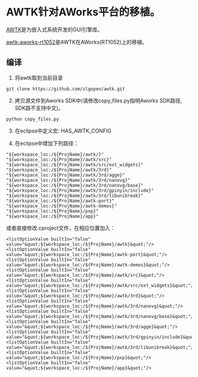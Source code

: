 # AWTK针对AWorks平台的移植。

[AWTK](https://github.com/zlgopen/awtk)是为嵌入式系统开发的GUI引擎库。

[awtk-aworks-rt1052](https://github.com/zlgopen/awtk-aworks-rt1052)是AWTK在AWorks(RT1052)上的移植。

## 编译

1. 将awtk取到当前目录

```
git clone https://github.com/zlgopen/awtk.git
```

2. 拷贝源文件到Aworks SDK中(请修改copy\_files.py指明Aworks SDK路径, SDK路不支持中文)。

```
python copy_files.py
```

3. 在eclipse中定义宏: HAS\_AWTK\_CONFIG

4. 在eclipse中增加下列路径：

```
"${workspace_loc:/${ProjName}/awtk/}"
"${workspace_loc:/${ProjName}/awtk/src}"
"${workspace_loc:/${ProjName}/awtk/src/ext_widgets}"
"${workspace_loc:/${ProjName}/awtk/3rd}"
"${workspace_loc:/${ProjName}/awtk/3rd/agge}"
"${workspace_loc:/${ProjName}/awtk/3rd/nanovg}"
"${workspace_loc:/${ProjName}/awtk/3rd/nanovg/base}"
"${workspace_loc:/${ProjName}/awtk/3rd/gpinyin/include}"
"${workspace_loc:/${ProjName}/awtk/3rd/libunibreak}"
"${workspace_loc:/${ProjName}/awtk-port}"
"${workspace_loc:/${ProjName}/awtk-demos}"
"${workspace_loc:/${ProjName}/pxp}"
"${workspace_loc:/${ProjName}/app}"
```

或者直接修改.cproject文件，在相应位置加入：

```
<listOptionValue builtIn="false" value="&quot;${workspace_loc:/${ProjName}/awtk}&quot;"/>
<listOptionValue builtIn="false" value="&quot;${workspace_loc:/${ProjName}/awtk-port}&quot;"/>
<listOptionValue builtIn="false" value="&quot;${workspace_loc:/${ProjName}/awtk-demos}&quot;"/>
<listOptionValue builtIn="false" value="&quot;${workspace_loc:/${ProjName}/awtk/src}&quot;"/>
<listOptionValue builtIn="false" value="&quot;${workspace_loc:/${ProjName}/awtk/src/ext_widgets}&quot;"/>
<listOptionValue builtIn="false" value="&quot;${workspace_loc:/${ProjName}/awtk/3rd}&quot;"/>
<listOptionValue builtIn="false" value="&quot;${workspace_loc:/${ProjName}/awtk/3rd/nanovg}&quot;"/>
<listOptionValue builtIn="false" value="&quot;${workspace_loc:/${ProjName}/awtk/3rd/nanovg/base}&quot;"/>
<listOptionValue builtIn="false" value="&quot;${workspace_loc:/${ProjName}/awtk/3rd/agge}&quot;"/>
<listOptionValue builtIn="false" value="&quot;${workspace_loc:/${ProjName}/awtk/3rd/gpinyin/include}&quot;"/>
<listOptionValue builtIn="false" value="&quot;${workspace_loc:/${ProjName}/awtk/3rd/libunibreak}&quot;"/>
<listOptionValue builtIn="false" value="&quot;${workspace_loc:/${ProjName}/pxp}&quot;"/>
<listOptionValue builtIn="false" value="&quot;${workspace_loc:/${ProjName}/app}&quot;"/>
```
